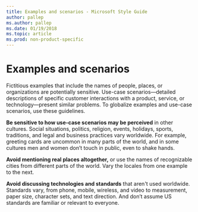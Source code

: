 ```yaml
---
title: Examples and scenarios - Microsoft Style Guide
author: pallep
ms.author: pallep
ms.date: 01/19/2018
ms.topic: article
ms.prod: non-product-specific
---
```


# Examples and scenarios

Fictitious
examples that include the names of people, places, or organizations are
potentially sensitive.
Use-case scenarios—detailed descriptions of specific customer
interactions with a product, service, or technology—present similar
problems. To globalize examples and use-case scenarios, use these
guidelines.

**Be sensitive to how use-case scenarios may be perceived** in
other cultures. Social situations, politics, religion, events,
holidays, sports, traditions, and legal and business practices vary
worldwide. For example, greeting cards are uncommon in many parts
of the world, and in some cultures men and women don’t touch in public,
even to shake hands.

**Avoid mentioning real places altogether,** or use the names of recognizable cities from different parts of the world. Vary the locales from one example to the next. 

**Avoid discussing technologies and standards** that
aren't used worldwide. Standards vary, from phone, mobile, wireless,
and video to measurement, paper size, character sets, and text
direction. And don’t assume US standards are familiar or
relevant to everyone. 
